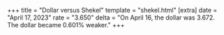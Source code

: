 +++
title = "Dollar versus Shekel"
template = "shekel.html"
[extra]
date = "April 17, 2023"
rate = "3.650"
delta = "On April 16, the dollar was 3.672. The dollar became 0.601% weaker."
+++
